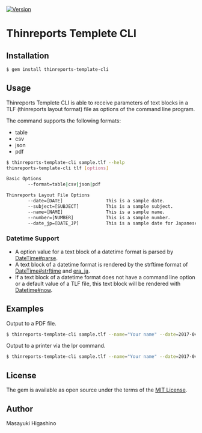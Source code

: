 [![Version](https://img.shields.io/gem/v/thinreports-template-cli.svg)](https://rubygems.org/gems/thinreports-template-cli)

# Thinreports Templete CLI

## Installation

```sh
$ gem install thinreports-template-cli
```

## Usage

Thinreports Templete CLI is able to receive parameters of text blocks in a TLF (thinreports layout format) file as options of the command line program.

The command supports the following formats:

* table
* csv
* json
* pdf

```sh
$ thinreports-template-cli sample.tlf --help
thinreports-template-cli tlf [options]

Basic Options
        --format=table|csv|json|pdf

Thinreports Layout File Options
        --date=[DATE]                This is a sample date.
        --subject=[SUBJECT]          This is a sample subject.
        --name=[NAME]                This is a sample name.
        --number=[NUMBER]            This is a sample number.
        --date_jp=[DATE_JP]          This is a sample date for Japanese era name.
```

### Datetime Support

* A option value for a text block of a datetime format is parsed by [DateTime#parse](https://ruby-doc.org/stdlib/libdoc/date/rdoc/DateTime.html#method-c-parse).
* A text block of a datetime format is rendered by the strftime format of [DateTime#strftime](https://ruby-doc.org/stdlib/libdoc/date/rdoc/DateTime.html#method-i-strftime) and [era_ja](https://rubygems.org/gems/era_ja).
* If a text block of a datetime format does not have a command line option or a default value of a TLF file, this text block will be rendered with [Datetime#now](https://ruby-doc.org/stdlib/libdoc/date/rdoc/DateTime.html#method-c-now).

## Examples

Output to a PDF file.

```bash
$ thinreports-template-cli sample.tlf --name="Your name" --date=2017-04-01" --format=pdf > sample.pdf
```

Output to a printer via the lpr command.

```bash
$ thinreports-template-cli sample.tlf --name="Your name" --date=2017-04-01" --format=pdf | lpr -P ApeosPort_V_C3375__aa_bb_cc_
```

## License

The gem is available as open source under the terms of the [MIT License](http://opensource.org/licenses/MIT).

## Author

Masayuki Higashino
